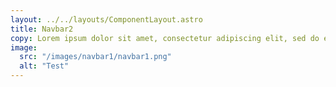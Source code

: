 ```yaml
---
layout: ../../layouts/ComponentLayout.astro
title: Navbar2
copy: Lorem ipsum dolor sit amet, consectetur adipiscing elit, sed do eiusmod tempor incididunt ut labore et dolore magna aliqua.
image:
  src: "/images/navbar1/navbar1.png"
  alt: "Test"
---
```

